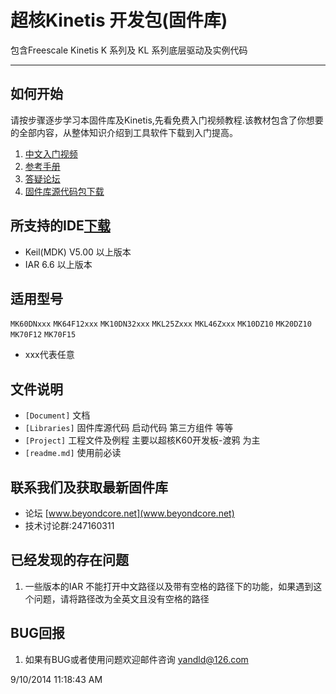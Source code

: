 # 超核Kinetis 开发包(固件库)

包含Freescale Kinetis K 系列及 KL 系列底层驱动及实例代码

----------

## 如何开始

请按步骤逐步学习本固件库及Kinetis,先看免费入门视频教程.该教材包含了你想要的全部内容，从整体知识介绍到工具软件下载到入门提高。

1. [中文入门视频](http://www.moore8.com/courses/87)
2. [参考手册](http://git.oschina.net/yandld/CH-K-Lib/wikis/home)  
3. [答疑论坛](http://beyondcore.net)
4. [固件库源代码包下载](http://git.oschina.net/yandld/CH-K-Lib/repository/archive?ref=master)

## 所支持的IDE[下载](http://pan.baidu.com/s/1kTgJLaf)
* Keil(MDK) V5.00 以上版本 
* IAR 6.6 以上版本

## 适用型号
`MK60DNxxx` `MK64F12xxx` `MK10DN32xxx` `MKL25Zxxx` `MKL46Zxxx` `MK10DZ10` `MK20DZ10` `MK70F12` `MK70F15`
* xxx代表任意

## 文件说明

 * `[Document]`  文档
 * `[Libraries]` 固件库源代码 启动代码 第三方组件 等等
 * `[Project]`   工程文件及例程 主要以超核K60开发板-渡鸦 为主
 * `[readme.md]` 使用前必读

## 联系我们及获取最新固件库
 - 论坛 [www.beyondcore.net](www.beyondcore.net)
 - 技术讨论群:247160311

## 已经发现的存在问题
1. 一些版本的IAR 不能打开中文路径以及带有空格的路径下的功能，如果遇到这个问题，请将路径改为全英文且没有空格的路径

## BUG回报
1. 如果有BUG或者使用问题欢迎邮件咨询 yandld@126.com

9/10/2014 11:18:43 AM
